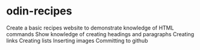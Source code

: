 # odin-recipes 
Create a basic recipes website to demonstrate knowledge of HTML commands
Show knowledge of creating headings and paragraphs
Creating links
Creating lists
Inserting images
Committing to github